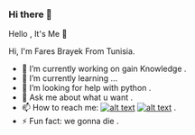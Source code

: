 ### Hi there 👋

Hello , It's Me 👋

Hi, I'm Fares Brayek From Tunisia.

- 🔭 I’m currently working on gain Knowledge .
- 🌱 I’m currently learning ...
- 🤔 I’m looking for help with python .
- 💬 Ask me about what u want .
- 📫 How to reach me: [![alt text][2.1]][2] [![alt text][6.1]][6] .
- ⚡ Fun fact: we gonna die .




[2.1]: http://i.imgur.com/P3YfQoD.png (facebook icon with padding)
[6.1]: http://i.imgur.com/0o48UoR.png (github icon with padding)

[2.2]: http://i.imgur.com/fep1WsG.png (facebook icon without padding)
[6.2]: http://i.imgur.com/9I6NRUm.png (github icon without padding)

[2]: http://www.facebook.com/007MrSpy2/
[6]: http://www.github.com/carlsednaoui
